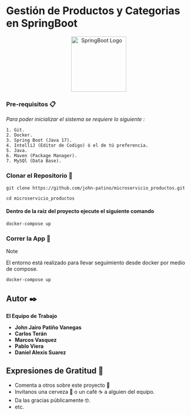 # Gestión de Productos y Categorias en SpringBoot

<p align="center">
<a href="https://angular.dev"><img src="https://static-00.iconduck.com/assets.00/spring-icon-256x256-2efvkvky.png" width="150" alt="SpringBoot Logo" /></a>
</p>

### Pre-requisitos 📋

_Para poder inicializar el sistema se requiere lo siguiente :_

```
1. Git.
2. Docker.
3. Spring Boot (Java 17).
4. IntelliJ (Editor de Codigo) ó el de tú preferencia.
5. Java.
6. Maven (Package Manager).
7. MySQl (Data Base).
```

### Clonar el Repositorio 🔧

```
git clone https://github.com/john-patino/microservicio_productos.git
```
```
cd microservicio_productos

```
#### Dentro de la raíz del proyecto ejecute el siguiente comando
```
docker-compose up
```
### Correr la App 🚀
> [!NOTE]
> El entorno está realizado para llevar seguimiento desde docker por medio de compose.
> ```sh
> docker-compose up
> ````

## Autor ✒️

**El Equipo de Trabajo**
- **John Jairo Patiño Vanegas**
- **Carlos Terán**
- **Marcos Vasquez**
- **Pablo Viera**
- **Daniel Alexis Suarez**

## Expresiones de Gratitud 🎁

- Comenta a otros sobre este proyecto 📢
- Invitanos una cerveza 🍺 o un café ☕ a alguien del equipo.
- Da las gracias públicamente 🤓.
- etc.
